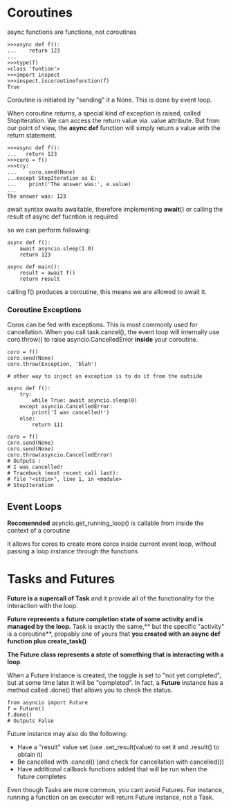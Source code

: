 # Coroutines

async functions are functions, not coroutines

```
>>>async def f():
...    return 123
...
>>>type(f)
<class 'funtion'>
>>>import inspect
>>>inspect.iscoroutinefunction(f)
True
```


Coroutine is initiated by "sending" it a None. This is done by event loop.

When coroutine *returns*, a special kind of exception is raised, called StopIteration. We can access the return value via .value attribute.
But from our point of view, the **async def** function will simply return a value with the return statement.
```
>>>async def f():
...   return 123
>>>coro = f()
>>>try:
...    coro.send(None)
...except StopIteration as E:
...    print('The answer was:', e.value)
...
The answer was: 123
```
await syntax awaits awaitable, therefore implementing __await__() or calling the result of async def fucntion is required

so we can perform following:
```
async def f():
    await asyncio.sleep(1.0)
    return 123

async def main():
    result = await f()
    return result
```
calling f() produces a coroutine, this means we are allowed to await it.


### Coroutine Exceptions

Coros can be fed with exceptions. This is most commonly used for cancellation.
When you call task.cancel(), the event loop will internally use coro.throw() to raise asyncio.CancelledError **inside** your coroutine.

```
coro = f()
coro.send(None)
coro.throw(Exception, 'blah')

# other way to inject an exception is to do it from the outside

async def f():
    try:
        while True: await asyncio.sleep(0)
    except asyncio.CancelledError:
        print('I was cancelled!')
    else:
        return 111

coro = f()
coro.send(None)
coro.send(None)
coro.throw(asyncio.CancelledError)
# Outputs : 
# I was cancelled!
# Traceback (most recent call last):
# file "<stdin>", line 1, in <module>
# StopIteration
```


## Event Loops

**Recomennded**
asyncio.get\_running\_loop() is callable from inside the context of a coroutine

it allows for coros to create more coros inside current event loop, without passing a loop instance through the functions


# Tasks and Futures

**Future is a supercall of Task** and it provide all of the functionality for the interaction with the loop.

**Future represents a future completion state of some activity and is managed by the loop.**
Task is exactly the same,** but the specific "activity" is a coroutine**, propably one of yours 
that **you created with an async def function plus create_task()**

**The Future class represents a *state* of something that is interacting with a loop**.

When a Future instance is created, the toggle is set to "not yet completed", but at some time later 
it will be "completed". In fact, a **Future** instance has a method called .done() that allows you to check the status.

```
from asyncio import Future
f = Future()
f.done()
# Outputs False
```

Future instance may also do the following:

- Have a "result" value set (use .set\_result(value) to set it and .result() to obtain it)
- Be cancelled with .cancel() (and check for cancellation with cancelled())
- Have additional callback functions added that will be run when the future completes

Even though Tasks are more common, you cant avoid Futures. 
For instance, running a function on an executor will return Future instance, not a Task.

